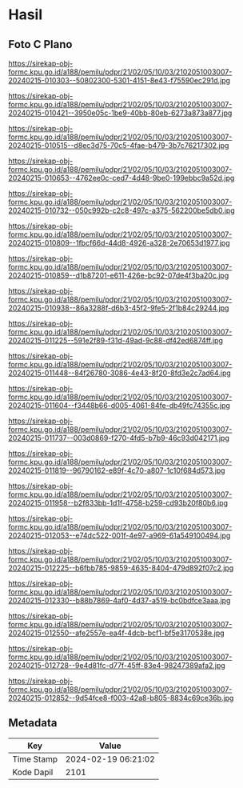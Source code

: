 # Hasil

## Foto C Plano

https://sirekap-obj-formc.kpu.go.id/a188/pemilu/pdpr/21/02/05/10/03/2102051003007-20240215-010303--50802300-5301-4151-8e43-f75590ec291d.jpg

https://sirekap-obj-formc.kpu.go.id/a188/pemilu/pdpr/21/02/05/10/03/2102051003007-20240215-010421--3950e05c-1be9-40bb-80eb-6273a873a877.jpg

https://sirekap-obj-formc.kpu.go.id/a188/pemilu/pdpr/21/02/05/10/03/2102051003007-20240215-010515--d8ec3d75-70c5-4fae-b479-3b7c76217302.jpg

https://sirekap-obj-formc.kpu.go.id/a188/pemilu/pdpr/21/02/05/10/03/2102051003007-20240215-010653--4762ee0c-ced7-4d48-9be0-199ebbc9a52d.jpg

https://sirekap-obj-formc.kpu.go.id/a188/pemilu/pdpr/21/02/05/10/03/2102051003007-20240215-010732--050c992b-c2c8-497c-a375-562200be5db0.jpg

https://sirekap-obj-formc.kpu.go.id/a188/pemilu/pdpr/21/02/05/10/03/2102051003007-20240215-010809--1fbcf66d-44d8-4926-a328-2e70653d1977.jpg

https://sirekap-obj-formc.kpu.go.id/a188/pemilu/pdpr/21/02/05/10/03/2102051003007-20240215-010859--d1b87201-e611-426e-bc92-07de4f3ba20c.jpg

https://sirekap-obj-formc.kpu.go.id/a188/pemilu/pdpr/21/02/05/10/03/2102051003007-20240215-010938--86a3288f-d6b3-45f2-9fe5-2f1b84c29244.jpg

https://sirekap-obj-formc.kpu.go.id/a188/pemilu/pdpr/21/02/05/10/03/2102051003007-20240215-011225--591e2f89-f31d-49ad-9c88-df42ed6874ff.jpg

https://sirekap-obj-formc.kpu.go.id/a188/pemilu/pdpr/21/02/05/10/03/2102051003007-20240215-011448--84f26780-3086-4e43-8f20-8fd3e2c7ad64.jpg

https://sirekap-obj-formc.kpu.go.id/a188/pemilu/pdpr/21/02/05/10/03/2102051003007-20240215-011604--f3448b66-d005-4061-84fe-db49fc74355c.jpg

https://sirekap-obj-formc.kpu.go.id/a188/pemilu/pdpr/21/02/05/10/03/2102051003007-20240215-011737--003d0869-f270-4fd5-b7b9-46c93d042171.jpg

https://sirekap-obj-formc.kpu.go.id/a188/pemilu/pdpr/21/02/05/10/03/2102051003007-20240215-011819--96790162-e89f-4c70-a807-1c10f684d573.jpg

https://sirekap-obj-formc.kpu.go.id/a188/pemilu/pdpr/21/02/05/10/03/2102051003007-20240215-011958--b2f833bb-1d1f-4758-b259-cd93b20f80b6.jpg

https://sirekap-obj-formc.kpu.go.id/a188/pemilu/pdpr/21/02/05/10/03/2102051003007-20240215-012053--e74dc522-001f-4e97-a969-61a549100494.jpg

https://sirekap-obj-formc.kpu.go.id/a188/pemilu/pdpr/21/02/05/10/03/2102051003007-20240215-012225--b6fbb785-9859-4635-8404-479d892f07c2.jpg

https://sirekap-obj-formc.kpu.go.id/a188/pemilu/pdpr/21/02/05/10/03/2102051003007-20240215-012330--b88b7869-4af0-4d37-a519-bc0bdfce3aaa.jpg

https://sirekap-obj-formc.kpu.go.id/a188/pemilu/pdpr/21/02/05/10/03/2102051003007-20240215-012550--afe2557e-ea4f-4dcb-bcf1-bf5e3170538e.jpg

https://sirekap-obj-formc.kpu.go.id/a188/pemilu/pdpr/21/02/05/10/03/2102051003007-20240215-012728--9e4d81fc-d77f-45ff-83e4-98247389afa2.jpg

https://sirekap-obj-formc.kpu.go.id/a188/pemilu/pdpr/21/02/05/10/03/2102051003007-20240215-012852--9d54fce8-f003-42a8-b805-8834c69ce36b.jpg


## Metadata

| Key        | Value               |
| ---------- | ------------------- |
| Time Stamp | 2024-02-19 06:21:02 |
| Kode Dapil | 2101                |



